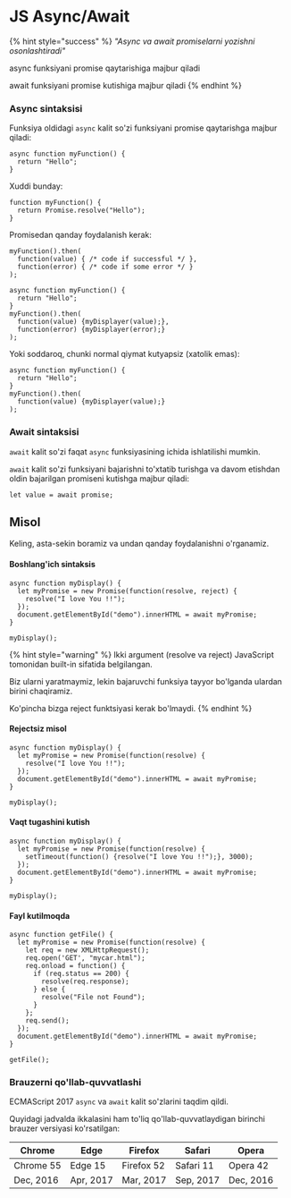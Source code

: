 # JS Async/Await

{% hint style="success" %}
_"Async va await promiselarni yozishni osonlashtiradi"_

async funksiyani promise qaytarishiga majbur qiladi

await funksiyani promise kutishiga majbur qiladi
{% endhint %}

### Async sintaksisi

Funksiya oldidagi `async` kalit so'zi funksiyani promise qaytarishga majbur qiladi:

```
async function myFunction() {
  return "Hello";
}
```

Xuddi bunday:

```
function myFunction() {
  return Promise.resolve("Hello");
}
```

Promisedan qanday foydalanish kerak:

```
myFunction().then(
  function(value) { /* code if successful */ },
  function(error) { /* code if some error */ }
);
```

```
async function myFunction() {
  return "Hello";
}
myFunction().then(
  function(value) {myDisplayer(value);},
  function(error) {myDisplayer(error);}
);
```

Yoki soddaroq, chunki normal qiymat kutyapsiz (xatolik emas):

```
async function myFunction() {
  return "Hello";
}
myFunction().then(
  function(value) {myDisplayer(value);}
);
```

### Await sintaksisi

`await` kalit so'zi faqat `async` funksiyasining ichida ishlatilishi mumkin.

`await` kalit so'zi funksiyani bajarishni to'xtatib turishga va davom etishdan oldin bajarilgan promiseni kutishga majbur qiladi:

```
let value = await promise;
```

## Misol

Keling, asta-sekin boramiz va undan qanday foydalanishni o'rganamiz.

#### Boshlang'ich sintaksis

```
async function myDisplay() {
  let myPromise = new Promise(function(resolve, reject) {
    resolve("I love You !!");
  });
  document.getElementById("demo").innerHTML = await myPromise;
}

myDisplay();
```

{% hint style="warning" %}
Ikki argument (resolve va reject) JavaScript tomonidan built-in sifatida belgilangan.

Biz ularni yaratmaymiz, lekin bajaruvchi funksiya tayyor bo'lganda ulardan birini chaqiramiz.

Ko'pincha bizga reject funktsiyasi kerak bo'lmaydi.
{% endhint %}

#### Rejectsiz misol

```
async function myDisplay() {
  let myPromise = new Promise(function(resolve) {
    resolve("I love You !!");
  });
  document.getElementById("demo").innerHTML = await myPromise;
}

myDisplay();
```

#### Vaqt tugashini kutish

```
async function myDisplay() {
  let myPromise = new Promise(function(resolve) {
    setTimeout(function() {resolve("I love You !!");}, 3000);
  });
  document.getElementById("demo").innerHTML = await myPromise;
}

myDisplay();
```

#### Fayl kutilmoqda

```
async function getFile() {
  let myPromise = new Promise(function(resolve) {
    let req = new XMLHttpRequest();
    req.open('GET', "mycar.html");
    req.onload = function() {
      if (req.status == 200) {
        resolve(req.response);
      } else {
        resolve("File not Found");
      }
    };
    req.send();
  });
  document.getElementById("demo").innerHTML = await myPromise;
}

getFile();
```

### Brauzerni qo'llab-quvvatlashi

ECMAScript 2017 `async` va `await` kalit so'zlarini taqdim qildi.

Quyidagi jadvalda ikkalasini ham to'liq qo'llab-quvvatlaydigan birinchi brauzer versiyasi ko'rsatilgan:

| Chrome    | Edge      | Firefox    | Safari    | Opera     |
| --------- | --------- | ---------- | --------- | --------- |
| Chrome 55 | Edge 15   | Firefox 52 | Safari 11 | Opera 42  |
| Dec, 2016 | Apr, 2017 | Mar, 2017  | Sep, 2017 | Dec, 2016 |
